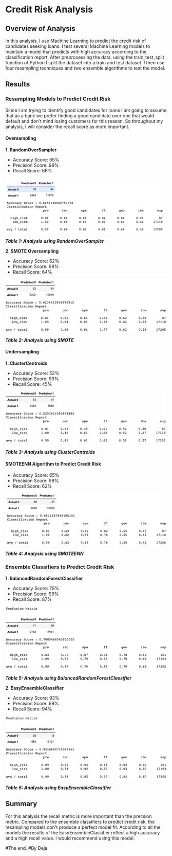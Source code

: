# Credit Risk Analysis

## Overview of Analysis 

In this analysis, I use Machine Learning to predict the credit risk of candidates seeking loans. I test several Machine Learning models to maintain a model that predicts with high accuracy according to the classification report. After preprocessing the data, using the train_test_split function of Python I split the dataset into a train and test dataset. I then use four resampling techniques and two ensemble algorithms to test the model.

## Results 

### Resampling Models to Predict Credit Risk 

Since I am trying to identify good candidates for loans I am going to assume that as a bank we prefer finding a good candidate over one that would default and don't mind losing customers for this reason. So throughout my analysis, I will consider the recall score as more important.


#### Oversampling 

**1. RandomOverSampler** 

- Accuracy Score: 65% 
- Precision Score: 99% 
- Recall Score: 68%


![RandomOversampling](Resources/RandomOversampling.png)

***Table 1: Analysis using RandomOverSampler***



**2. SMOTE Oversampling** 

- Accuracy Score: 62% 
- Precision Score: 99% 
- Recall Score: 64%

![SMOTE](Resources/SMOTE.png)

***Table 2: Analysis using SMOTE***




#### Undersampling 

**1. ClusterCentroids** 

- Accuracy Score: 53% 
- Precision Score: 99% 
- Recall Score: 45%


![Undersampling](Resources/Undersampling.png)

***Table 3: Analysis using ClusterCentroids***


#### SMOTEENN Algorithm to Predict Credit Risk 

- Accuracy Score: 65% 
- Precision Score: 99% 
- Recall Score: 62%


![SMOTEENN](Resources/SMOTEENN.png)

***Table 4: Analysis using SMOTEENN***



### Ensemble Classifiers to Predict Credit Risk 


**1. BalancedRandomForestClassifier** 

- Accuracy Score: 79% 
- Precision Score: 99% 
- Recall Score: 87%

![BalancedRandomForestClassifier](Resources/BalancedRandomForestClassifier.png)

***Table 5: Analysis using BalancedRandomForestClassifier***

**2. EasyEnsembleClassifier** 


- Accuracy Score: 93% 
- Precision Score: 99% 
- Recall Score: 94%

![EasyEnsembleClassifier](Resources/EasyEnsembleClassifier.png)

***Table 6: Analysis using EasyEnsembleClassifier***


## Summary

For this analysis the recall metric is more important than the precsion metric. Compared to the ensemble classifiers to predict credit risk, the resampling models don't produce a perfect model fit. According to all the models the results of the EasyEnsembleClassifier reflect a high accuracy and a high recall value. I would recommend using this model.

#The end.
#By Deja